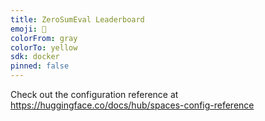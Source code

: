 ```yaml
---
title: ZeroSumEval Leaderboard
emoji: 🐢
colorFrom: gray
colorTo: yellow
sdk: docker
pinned: false
---
```


Check out the configuration reference at https://huggingface.co/docs/hub/spaces-config-reference
